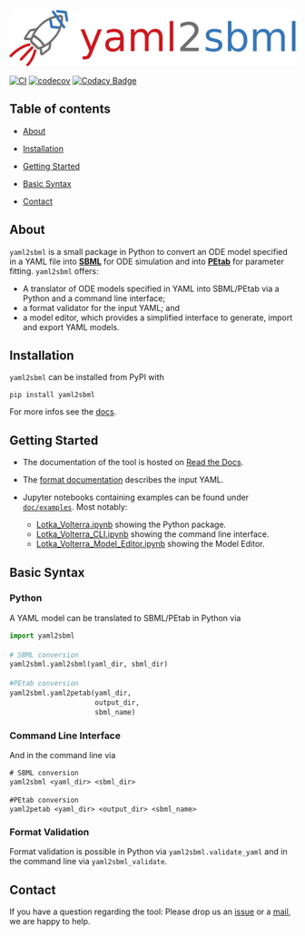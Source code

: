 ![yaml2sbml logo](https://github.com/yaml2sbml-dev/yaml2sbml/blob/master/doc/logo/logo_yaml2sbml_long.png?raw=true)

[![CI](https://github.com/yaml2sbml-dev/yaml2sbml/workflows/CI/badge.svg)](https://github.com/yaml2sbml-dev/yaml2sbml/actions)
[![codecov](https://codecov.io/gh/yaml2sbml-dev/yaml2sbml/branch/master/graph/badge.svg)](https://codecov.io/gh/yaml2sbml-dev/yaml2sbml)
[![Codacy Badge](https://app.codacy.com/project/badge/Grade/632acdc8d4ef4f50bf69892b8862fd24)](https://www.codacy.com/gh/yaml2sbml-dev/yaml2sbml/dashboard?utm_source=github.com&amp;utm_medium=referral&amp;utm_content=yaml2sbml-dev/yaml2sbml&amp;utm_campaign=Badge_Grade)

## Table of contents

* [About](#about)

* [Installation](#installation)

* [Getting Started](#getting-started)

* [Basic Syntax](#basic-syntax)

* [Contact](#contact)


## About

`yaml2sbml` is a small package in Python to convert an ODE model specified in a YAML file into 
[**SBML**](http://www.sbml.org/) for ODE simulation and into 
[**PEtab**](https://github.com/martamatos/yaml2sbml) for parameter fitting. `yaml2sbml` offers:


* A translator of ODE models specified in YAML into SBML/PEtab via a Python and a command line interface;
* a format validator for the input YAML; and
* a model editor, which provides a simplified interface to generate, import and export YAML models.

## Installation

`yaml2sbml` can be installed from PyPI with

```shell
pip install yaml2sbml
```
For more infos see the [docs](https://yaml2sbml.readthedocs.io/en/latest/).

## Getting Started

* The documentation of the tool is hosted on [Read the Docs](https://yaml2sbml.readthedocs.io/en/latest/).
* The [format documentation](https://yaml2sbml.readthedocs.io/en/latest/format_specification.html) describes the input YAML. 

* Jupyter notebooks containing examples can be found under [`doc/examples`](https://github.com/yaml2sbml-dev/yaml2sbml/tree/main/doc/examples).  Most notably:
    * [Lotka_Volterra.ipynb](https://github.com/yaml2sbml-dev/yaml2sbml/tree/main/doc/examples/Lotka_Volterra/Lotka_Volterra_python/Lotka_Volterra.ipynb) showing the Python package.
    * [Lotka_Volterra_CLI.ipynb](https://github.com/yaml2sbml-dev/yaml2sbml/tree/main/doc/examples/Lotka_Volterra/Lotka_Volterra_CLI/Lotka_Volterra_CLI.ipynb) showing the command line interface.
    * [Lotka_Volterra_Model_Editor.ipynb](https://github.com/yaml2sbml-dev/yaml2sbml/tree/main/doc/examples/Lotka_Volterra/Lotka_Volterra_Model_Editor/Lotka_Volterra_Model_Editor.ipynb) showing the Model Editor.

## Basic Syntax

### Python

A YAML model can be translated to SBML/PEtab in Python via
```python
import yaml2sbml

# SBML conversion
yaml2sbml.yaml2sbml(yaml_dir, sbml_dir)

#PEtab conversion
yaml2sbml.yaml2petab(yaml_dir, 
                     output_dir,
                     sbml_name)
```
### Command Line Interface

And in the command line via 
```shell
# SBML conversion
yaml2sbml <yaml_dir> <sbml_dir>

#PEtab conversion
yaml2petab <yaml_dir> <output_dir> <sbml_name>
```

### Format Validation

Format validation is possible in Python via `yaml2sbml.validate_yaml` and in the command line via `yaml2sbml_validate`.

## Contact
If you have a question regarding the tool: Please drop us an [issue](https://github.com/yaml2sbml-dev/yaml2sbml/issues/new) or a [mail](mailto:jakob.vanhoefer@uni-bonn.de), we are happy to help.
